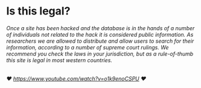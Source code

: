 # Is this legal?
###### Once a site has been hacked and the database is in the hands of a number of individuals not related to the hack it is considered public information. As researchers we are allowed to distribute and allow users to search for their information, according to a number of supreme court rulings. We recommend you check the laws in your jurisdiction, but as a rule-of-thumb this site is legal in most western countries.



###### ❤️ https://www.youtube.com/watch?v=o1k9enoCSPU ❤️

